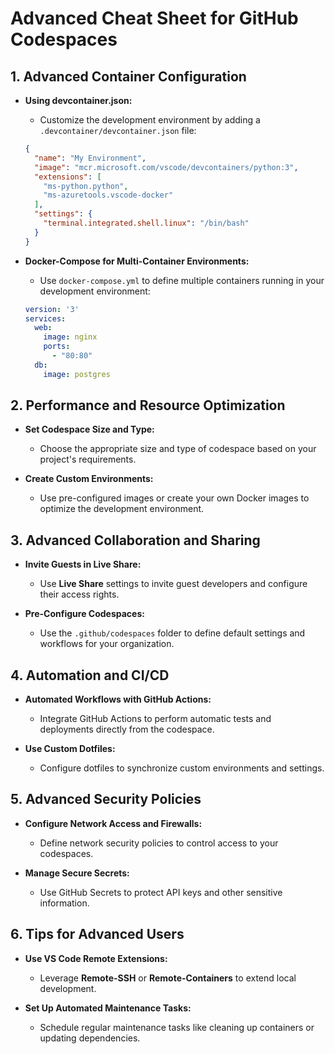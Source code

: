 # Advanced Cheat Sheet for GitHub Codespaces



## 1. Advanced Container Configuration

- **Using devcontainer.json:**
  - Customize the development environment by adding a `.devcontainer/devcontainer.json` file:
  ```json
  {
    "name": "My Environment",
    "image": "mcr.microsoft.com/vscode/devcontainers/python:3",
    "extensions": [
      "ms-python.python",
      "ms-azuretools.vscode-docker"
    ],
    "settings": {
      "terminal.integrated.shell.linux": "/bin/bash"
    }
  }
  ```

- **Docker-Compose for Multi-Container Environments:**
  - Use `docker-compose.yml` to define multiple containers running in your development environment:
  ```yaml
  version: '3'
  services:
    web:
      image: nginx
      ports:
        - "80:80"
    db:
      image: postgres
  ```

## 2. Performance and Resource Optimization

- **Set Codespace Size and Type:**
  - Choose the appropriate size and type of codespace based on your project's requirements.

- **Create Custom Environments:**
  - Use pre-configured images or create your own Docker images to optimize the development environment.

## 3. Advanced Collaboration and Sharing

- **Invite Guests in Live Share:**
  - Use **Live Share** settings to invite guest developers and configure their access rights.

- **Pre-Configure Codespaces:**
  - Use the `.github/codespaces` folder to define default settings and workflows for your organization.

## 4. Automation and CI/CD

- **Automated Workflows with GitHub Actions:**
  - Integrate GitHub Actions to perform automatic tests and deployments directly from the codespace.

- **Use Custom Dotfiles:**
  - Configure dotfiles to synchronize custom environments and settings.

## 5. Advanced Security Policies

- **Configure Network Access and Firewalls:**
  - Define network security policies to control access to your codespaces.

- **Manage Secure Secrets:**
  - Use GitHub Secrets to protect API keys and other sensitive information.

## 6. Tips for Advanced Users

- **Use VS Code Remote Extensions:**
  - Leverage **Remote-SSH** or **Remote-Containers** to extend local development.

- **Set Up Automated Maintenance Tasks:**
  - Schedule regular maintenance tasks like cleaning up containers or updating dependencies.
